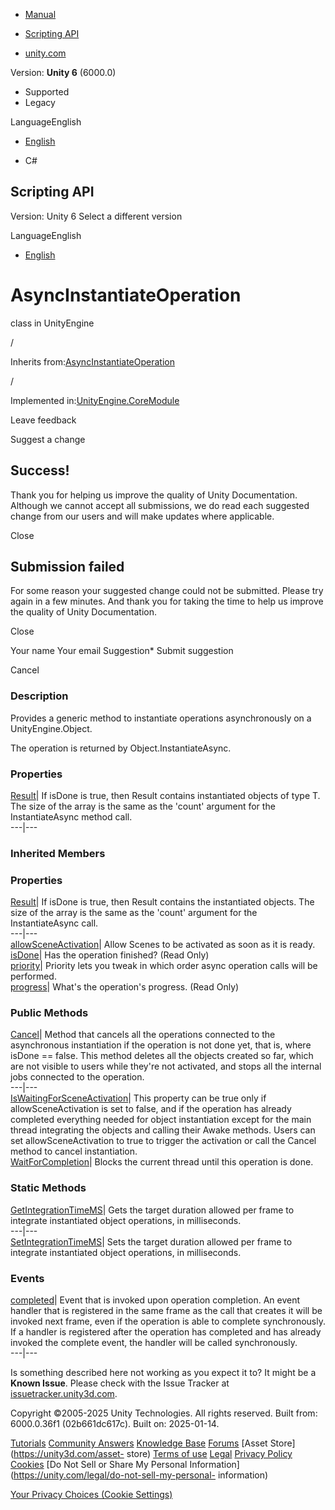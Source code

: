 [ ]()

  * [Manual](../Manual/index.html)
  * [Scripting API](../ScriptReference/index.html)

  * [unity.com](https://unity.com/)

Version: **Unity 6** (6000.0)

  * Supported
  * Legacy

LanguageEnglish

  * [English]()

  * C#

[ ](https://docs.unity3d.com)

## Scripting API

Version: Unity 6 Select a different version

LanguageEnglish

  * [English]()

# AsyncInstantiateOperation<T0>

class in UnityEngine

/

Inherits from:[AsyncInstantiateOperation](AsyncInstantiateOperation.html)

/

Implemented in:[UnityEngine.CoreModule](UnityEngine.CoreModule.html)

Leave feedback

Suggest a change

## Success!

Thank you for helping us improve the quality of Unity Documentation. Although
we cannot accept all submissions, we do read each suggested change from our
users and will make updates where applicable.

Close

## Submission failed

For some reason your suggested change could not be submitted. Please <a>try
again</a> in a few minutes. And thank you for taking the time to help us
improve the quality of Unity Documentation.

Close

Your name Your email Suggestion* Submit suggestion

Cancel

[ ]()

### Description

Provides a generic method to instantiate operations asynchronously on a
UnityEngine.Object.

The operation is returned by Object.InstantiateAsync.

### Properties

[Result](AsyncInstantiateOperation_1.Result.html)| If isDone is true, then
Result contains instantiated objects of type T. The size of the array is the
same as the 'count' argument for the InstantiateAsync method call.  
---|---  
  
### Inherited Members

### Properties

[Result](AsyncInstantiateOperation.Result.html)| If isDone is true, then
Result contains the instantiated objects. The size of the array is the same as
the 'count' argument for the InstantiateAsync call.  
---|---  
[allowSceneActivation](AsyncOperation-allowSceneActivation.html)| Allow Scenes
to be activated as soon as it is ready.  
[isDone](AsyncOperation-isDone.html)| Has the operation finished? (Read Only)  
[priority](AsyncOperation-priority.html)| Priority lets you tweak in which
order async operation calls will be performed.  
[progress](AsyncOperation-progress.html)| What's the operation's progress.
(Read Only)  
  
### Public Methods

[Cancel](AsyncInstantiateOperation.Cancel.html)| Method that cancels all the
operations connected to the asynchronous instantiation if the operation is not
done yet, that is, where isDone == false. This method deletes all the objects
created so far, which are not visible to users while they're not activated,
and stops all the internal jobs connected to the operation.  
---|---  
[IsWaitingForSceneActivation](AsyncInstantiateOperation.IsWaitingForSceneActivation.html)|
This property can be true only if allowSceneActivation is set to false, and if
the operation has already completed everything needed for object instantiation
except for the main thread integrating the objects and calling their Awake
methods. Users can set allowSceneActivation to true to trigger the activation
or call the Cancel method to cancel instantiation.  
[WaitForCompletion](AsyncInstantiateOperation.WaitForCompletion.html)| Blocks
the current thread until this operation is done.  
  
### Static Methods

[GetIntegrationTimeMS](AsyncInstantiateOperation.GetIntegrationTimeMS.html)|
Gets the target duration allowed per frame to integrate instantiated object
operations, in milliseconds.  
---|---  
[SetIntegrationTimeMS](AsyncInstantiateOperation.SetIntegrationTimeMS.html)|
Sets the target duration allowed per frame to integrate instantiated object
operations, in milliseconds.  
  
### Events

[completed](AsyncOperation-completed.html)| Event that is invoked upon
operation completion. An event handler that is registered in the same frame as
the call that creates it will be invoked next frame, even if the operation is
able to complete synchronously. If a handler is registered after the operation
has completed and has already invoked the complete event, the handler will be
called synchronously.  
---|---  
  
Is something described here not working as you expect it to? It might be a
**Known Issue**. Please check with the Issue Tracker at
[issuetracker.unity3d.com](https://issuetracker.unity3d.com).

Copyright ©2005-2025 Unity Technologies. All rights reserved. Built from:
6000.0.36f1 (02b661dc617c). Built on: 2025-01-14.

[Tutorials](https://unity3d.com/learn) [Community
Answers](https://answers.unity3d.com) [Knowledge
Base](https://support.unity3d.com/hc/en-us)
[Forums](https://forum.unity3d.com) [Asset Store](https://unity3d.com/asset-
store) [Terms of use](https://docs.unity3d.com/Manual/TermsOfUse.html)
[Legal](https://unity.com/legal) [Privacy
Policy](https://unity.com/legal/privacy-policy)
[Cookies](https://unity.com/legal/cookie-policy) [Do Not Sell or Share My
Personal Information](https://unity.com/legal/do-not-sell-my-personal-
information)

[Your Privacy Choices (Cookie Settings)](javascript:void\(0\);)

